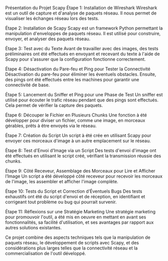 Présentation du Projet Scapy
Étape 1: Installation de Wireshark
Wireshark est un outil de capture et d'analyse de paquets réseau. Il nous permet de visualiser les échanges réseau lors des tests.

Étape 2: Installation de Scapy
Scapy est un framework Python permettant la manipulation d'enveloppes de paquets réseau. Il est utilisé pour construire, envoyer, et analyser des paquets réseau.

Étape 3: Test avec du Texte
Avant de travailler avec des images, des tests préliminaires ont été effectués en envoyant et recevant du texte à l'aide de Scapy pour s'assurer que la configuration fonctionne correctement.

Étape 4: Désactivation du Pare-feu et Ping pour Tester la Connectivité
Désactivation du pare-feu pour éliminer les éventuels obstacles. Ensuite, des pings ont été effectués entre les machines pour garantir une connectivité de base.

Étape 5: Lancement du Sniffer et Ping pour une Phase de Test
Un sniffer est utilisé pour écouter le trafic réseau pendant que des pings sont effectués. Cela permet de vérifier la capture des paquets.

Étape 6: Découper le Fichier en Plusieurs Chunks
Une fonction à été développer pour diviser un fichier, comme une image, en morceaux gérables, prêts à être envoyés via le réseau.

Étape 7: Création du Script
Un script à été crée en utilisant Scapy pour envoyer ces morceaux d'image à un autre emplacement sur le réseau.

Étape 8: Test d'Envoi d’Image via un Script
Des tests d'envoi d'image ont été effectués en utilisant le script créé, vérifiant la transmission réussie des chunks.

Étape 9: Côté Receveur, Assemblage des Morceaux pour Lire et Afficher l’Image
Un script a été développé côté receveur pour recevoir les morceaux de l'image, les assembler et afficher l'image complète.

Étape 10: Tests du Script et Correction d’Éventuels Bugs
Des tests exhaustifs ont été du script d'envoi et de réception, en identifiant et corrigeant tout problème ou bug qui pourrait survenir.

Étape 11: Réflexions sur une Stratégie Marketing
Une stratégie marketing pour promouvoir l'outil, a été mis en oeuvre en mettant en avant ses fonctionnalités, sa facilité d'utilisation, et ses avantages par rapport aux autres solutions existantes.

Ce projet combine des aspects techniques tels que la manipulation de paquets réseau, le développement de scripts avec Scapy, et des considérations plus larges telles que la connectivité réseau et la commercialisation de l'outil développé.
